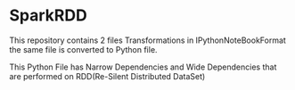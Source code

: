 # SparkRDD
This repository contains 2 files Transformations in IPythonNoteBookFormat the same file is converted to Python file.

This Python File has Narrow Dependencies and Wide Dependencies that are performed on RDD(Re-Silent Distributed DataSet)
